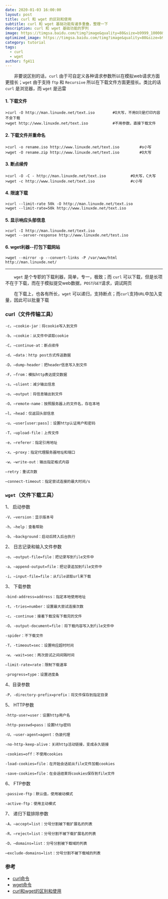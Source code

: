 ```yaml
---
date: 2020-01-03 16:00:00
layout: post
title: curl 和 wget 的区别和使用
subtitle: curl 和 wget 基础功能有诸多重叠，整理一下
description: curl 和 wget 基础功能的罗列
image: https://timgsa.baidu.com/timg?image&quality=80&size=b9999_10000&sec=1578046469146&di=24b211897ae2ce4b99f4c04c8cbfaced&imgtype=0&src=http%3A%2F%2Fattimg.dospy.com%2Fimg%2Fday_110923%2F20110923_0dd4df9e10e0aabdb8aaoGPSl0x9i9p6.jpg
optimized_image: https://timgsa.baidu.com/timg?image&quality=80&size=b9999_10000&sec=1578046015201&di=a2aac8c9fec3fe96e50f8e67c0b84f5d&imgtype=0&src=http%3A%2F%2Fattach.bbs.miui.com%2Fforum%2F201303%2F21%2F102406y3330470vtfz8y93.jpg
category: tutorial
tags:
  - curl
  - wget 
author: fg411
---
```


　　非要说区别的话，`curl` 由于可自定义各种请求参数所以在模拟web请求方面更擅长；`wget` 由于支持 `ftp` 和 `Recursive` 所以在下载文件方面更擅长。类比的话 `curl` 是浏览器，而 `wget` 是迅雷

#### 1. 下载文件

```shell
>curl -O http://man.linuxde.net/text.iso        #O大写，不用O只是打印内容不会下载
>wget http://www.linuxde.net/text.iso           #不用参数，直接下载文件
```

#### 2. 下载文件并重命名
```shell
>curl -o rename.iso http://www.linuxde.net/text.iso         #o小写
>wget -O rename.zip http://www.linuxde.net/text.iso         #O大写
```

#### 3. 断点续传
```shell
>curl -O -C - http://man.linuxde.net/text.iso           #O大写，C大写
>wget -c http://www.linuxde.net/text.iso                #c小写
```

#### 4. 限速下载
```shell
>curl --limit-rate 50k -O http://man.linuxde.net/text.iso
>wget --limit-rate=50k http://www.linuxde.net/text.iso
```

#### 5. 显示响应头部信息
```shell
>curl -I http://man.linuxde.net/text.iso
>wget --server-response http://www.linuxde.net/test.iso
```

#### 6. wget利器--打包下载网站
```shell
>wget --mirror -p --convert-links -P /var/www/html http://man.linuxde.net/
```

-----------

　　`wget` 是个专职的下载利器，简单，专一，极致；而 `curl` 可以下载，但是长项不在于下载，而在于模拟提交web数据，`POST`/`GET`请求，调试网页

　　在下载上，也各有所长，`wget` 可以递归，支持断点；而`curl`支持`URL`中加入变量，因此可以批量下载


### curl（文件传输工具）

```shell
-c，–cookie-jar：将cookie写入到文件

-b，–cookie：从文件中读取cookie

-C，–continue-at：断点续传

-d，–data：http post方式传送数据

-D，–dump-header：把header信息写入到文件

-F，–from：模拟http表达提交数据

-s，–slient：减少输出信息

-o，–output：将信息输出到文件

-O，–remote-name：按照服务器上的文件名，存在本地

–l，–head：仅返回头部信息

-u，–user[user:pass]：设置http认证用户和密码

-T，–upload-file：上传文件

-e，–referer：指定引用地址

-x，–proxy：指定代理服务器地址和端口

-w，–write-out：输出指定格式内容

–retry：重试次数

–connect-timeout：指定尝试连接的最大时间/s
```

### `wget`（文件下载工具）

1、 启动参数
```
-V，–version：显示版本号

-h，–help：查看帮助

-b，–background：启动后转入后台执行

```

2、 日志记录和输入文件参数

```
-o，–output-file=file：把记录写到file文件中

-a，–append-output=file：把记录追加到file文件中

-i，–input-file=file：从file读取url来下载
```

3、 下载参数
```
-bind-address=address：指定本地使用地址

-t，-tries=number：设置最大尝试连接次数

-c，-continue：接着下载没有下载完的文件

-O，-output-document=file：将下载内容写入到file文件中

-spider：不下载文件

-T，-timeout=sec：设置响应超时时间

-w，-wait=sec：两次尝试之间间隔时间

–limit-rate=rate：限制下载速率

-progress=type：设置进度条
```

4、目录参数
```
-P，-directory-prefix=prefix：将文件保存到指定目录
```

5、 HTTP参数
```
-http-user=user：设置http用户名

-http-passwd=pass：设置http密码

-U，–user-agent=agent：伪装代理

-no-http-keep-alive：关闭http活动链接，变成永久链接

-cookies=off：不使用cookies

-load-cookies=file：在开始会话前从file文件加载cookies

-save-cookies=file：在会话结束将cookies保存到file文件
```

6、 FTP参数
```
-passive-ftp：默认值，使用被动模式

-active-ftp：使用主动模式
```

7、 递归下载排除参数
```
-A，–accept=list：分号分割被下载扩展名的列表

-R，–reject=list：分号分割不被下载扩展名的列表

-D，–domains=list：分号分割被下载域的列表

–exclude-domains=list：分号分割不被下载域的列表
```

### 参考
 - [curl命令](https://man.linuxde.net/curl)
 - [wget命令](https://man.linuxde.net/wget)
 - [curl和wget的区别和使用](https://www.cnblogs.com/lsdb/p/7171779.html)
